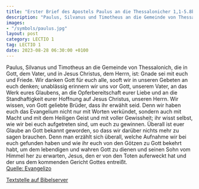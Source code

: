 ```yaml
---
title: "Erster Brief des Apostels Paulus an die Thessalonicher 1,1-5.8b-10"
description: "Paulus, Silvanus und Timotheus an die Gemeinde von Thessalonich, die in Gott, dem Vater, und in Jesus Christus, dem Herrn, ist: Gnade sei mit euch und Friede. Wir danken Gott für euch alle, sooft wir in unseren Gebeten an euch denken; unablässig erinnern wir uns vor Gott, unserem...."
images:
- "/symbols/paulus.jpg"
layout: post
category: LECTIO 1
tag: LECTIO 1
date: 2023-08-28 06:30:00 +0100
---
```

Paulus, Silvanus und Timotheus an die Gemeinde von Thessalonich, die in Gott, dem Vater, und in Jesus Christus, dem Herrn, ist: Gnade sei mit euch und Friede.
Wir danken Gott für euch alle, sooft wir in unseren Gebeten an euch denken;
unablässig erinnern wir uns vor Gott, unserem Vater, an das Werk eures Glaubens, an die Opferbereitschaft eurer Liebe und an die Standhaftigkeit eurer Hoffnung auf Jesus Christus, unseren Herrn.<!--more-->
Wir wissen, von Gott geliebte Brüder, dass ihr erwählt seid.
Denn wir haben euch das Evangelium nicht nur mit Worten verkündet, sondern auch mit Macht und mit dem Heiligen Geist und mit voller Gewissheit; ihr wisst selbst, wie wir bei euch aufgetreten sind, um euch zu gewinnen.
Überall ist euer Glaube an Gott bekannt geworden, so dass wir darüber nichts mehr zu sagen brauchen.
Denn man erzählt sich überall, welche Aufnahme wir bei euch gefunden haben und wie ihr euch von den Götzen zu Gott bekehrt habt, um dem lebendigen und wahren Gott zu dienen
und seinen Sohn vom Himmel her zu erwarten, Jesus, den er von den Toten auferweckt hat und der uns dem kommenden Gericht Gottes entreißt.<br>
[Quelle: Evangelizo](https://evangeliumtagfuertag.org/DE/gospel)

[Textstelle auf Bibelserver](https://www.bibleserver.com/EU/1.Thessalonicher1,1-5.8b-10)
